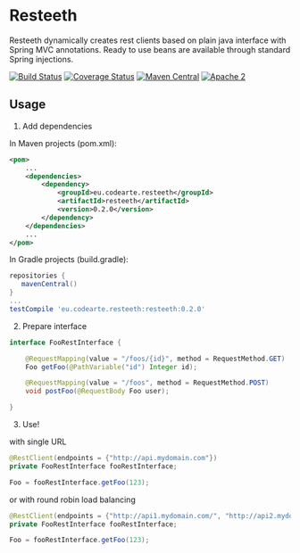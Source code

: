 Resteeth
========

Resteeth dynamically creates rest clients based on plain java interface with Spring MVC annotations. Ready to use beans are available through standard Spring injections.

[![Build Status](https://travis-ci.org/Codearte/resteeth.svg)](https://travis-ci.org/Codearte/resteeth) [![Coverage Status](https://img.shields.io/coveralls/Codearte/resteeth.svg)](https://coveralls.io/r/Codearte/resteeth?branch=master) [![Maven Central](https://maven-badges.herokuapp.com/maven-central/eu.codearte.resteeth/resteeth/badge.svg)](https://maven-badges.herokuapp.com/maven-central/eu.codearte.resteeth/resteeth) [![Apache 2](http://img.shields.io/badge/license-Apache%202-red.svg)](http://www.apache.org/licenses/LICENSE-2.0)

Usage
-----

1) Add dependencies

In Maven projects (pom.xml):

```xml
<pom>
    ...
    <dependencies>
        <dependency>
            <groupId>eu.codearte.resteeth</groupId>
            <artifactId>resteeth</artifactId>
            <version>0.2.0</version>
        </dependency>
    </dependencies>
    ...
</pom>
```

In Gradle projects (build.gradle):

```groovy
repositories {
   mavenCentral()
}
...
testCompile 'eu.codearte.resteeth:resteeth:0.2.0'
```

2) Prepare interface

```java
interface FooRestInterface {

	@RequestMapping(value = "/foos/{id}", method = RequestMethod.GET)
	Foo getFoo(@PathVariable("id") Integer id);

	@RequestMapping(value = "/foos", method = RequestMethod.POST)
	void postFoo(@RequestBody Foo user);

}
```

3) Use!

with single URL

```java
@RestClient(endpoints = {"http://api.mydomain.com"})
private FooRestInterface fooRestInterface;

Foo = fooRestInterface.getFoo(123);
```

or with round robin load balancing

```java
@RestClient(endpoints = {"http://api1.mydomain.com/", "http://api2.mydomain.com/"})
private FooRestInterface fooRestInterface;

Foo = fooRestInterface.getFoo(123);
```
